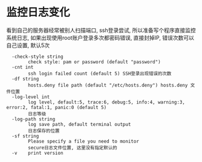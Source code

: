 # 监控日志变化

看到自己的服务器经常被别人扫描端口, ssh登录尝试, 所以准备写个程序直接监控系统日志, 如果出现使用root账户登录多次都密码错误, 直接封掉IP, 错误次数可以自己设置, 默认5次

```
  -check-style string
        check style: pam or password (default "password")
  -cnt int 
        ssh login failed count (default 5) SSH登录出现错误的次数
  -df string
        hosts.deny file path (default "/etc/hosts.deny") hosts.deny 文件位置
  -log-level int
        log level, default:5, trace:6, debug:5, info:4, warning:3, error:2, fatal:1, panic:0 (default 5)
        日志等级
  -log-path string
        log save path, default terminal output
        日志保存的位置
  -sf string
        Please specify a file you need to monitor
        secure日志文件位置, 这里没有指定默认的
  -v    print version
```



